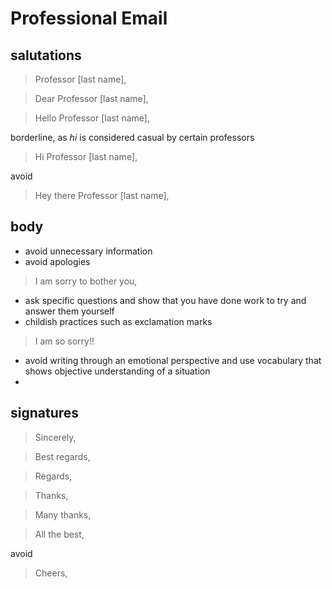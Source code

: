 # Professional Email

## salutations

> Professor [last name],
> 

> Dear Professor [last name],
> 

> Hello Professor [last name],
> 

borderline, as *hi* is considered casual by certain professors

> Hi Professor [last name],
> 

avoid

> Hey there Professor [last name],
> 

## body

- avoid unnecessary information
- avoid apologies

> I am sorry to bother you,
> 
- ask specific questions and show that you have done work to try and answer them yourself
- childish practices such as exclamation marks

> I am so sorry!!
> 
- avoid writing through an emotional perspective and use vocabulary that shows objective understanding of a situation
- 

## signatures

> Sincerely,
> 

> Best regards,
> 

> Regards,
> 

> Thanks,
> 

> Many thanks,
> 

> All the best,
> 

avoid

> Cheers,
>
